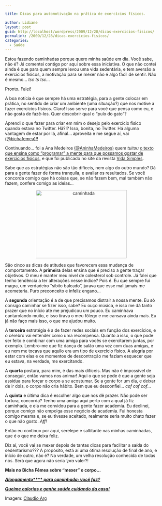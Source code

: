 ```yaml
---

title: Dicas para automotivação na prática de exercícios físicos.

author: Lidiane
layout: post
guid: http://localhost/wordpress/2009/12/28/dicas-exercicios-fisicos/
permalink: /2009/12/28/dicas-exercicios-fisicos/
categories:
  - Saúde
---
```

Estou fazendo caminhadas porque quero minha saúde em dia. Você sabe, não é? Já comentei contigo por aqui sobre essa iniciativa. O que não contei ainda é que para quem sempre levou uma vida sedentária, e tem aversão a exercícios físicos, a motivação para se mexer não é algo fácil de sentir. Não é mesmo… _tsc ts tsc_…

Pronto. Falei!

A boa notícia é que sempre há uma estratégia, para a gente colocar em prática, no sentido de criar um ambiente (uma situação?) que nos motive a fazer exercícios físicos. Claro! Isso serve para você que pensa como eu, e não gosta de fazê-los. Quer descobrir qual o “pulo do gato”?<!--more-->

Aprendi o que fazer para criar em mim o desejo pelo exercício físico quando estava no Twitter. Hã?!? Isso, bonita, no Twitter. Há alguma vantagem de estar por lá, afinal… aproveita e me segue aí, vai <a href="http://twitter.com/bichafemea" target="_blank">(@bichafemea)!!</a>

Continuando… foi a Ana Medeiros <a href="http://twitter.com/AninhaMedeiros" target="_blank">(@AninhaMedeiros)</a> quem _tuitou_ <a href="http://vidasimples.abril.com.br/edicoes/087/simples_assim/conteudo_519032.shtml" target="_blank">o texto que ensina como “programar” a mente para que possamos gostar de exercícios físicos</a>, e que foi publicado no site da revista <a href="http://vidasimples.abril.com.br/" target="_blank">Vida Simples</a>.

Sabe que as estratégias não são tão difíceis, nem algo do outro mundo? Dá para a gente fazer de forma tranquila, e avaliar os resultados. Se você concorda comigo que há coisas que, se não fazem bem, mal também não fazem, confere comigo as ideias…

<p style="text-align: center;">
  <img class="size-medium wp-image-3973  aligncenter" title="caminhada" src="http://www.trololodemulher.com.br/blog/wp-content/uploads/2009/12/caminhada-300x225.jpg" alt="caminhada" width="300" height="225" />
</p>

São cinco as dicas de atitudes que favorecem essa mudança de comportamento. A **primeira** delas ensina que é preciso a gente traçar objetivos. O meu é manter meu nível de colesterol sob controle. Já falei que tenho tendência a ter alterações nesse índice? Pois é. Eu que sempre fui magra, um verdadeiro “sibito baleado”, jurava que esse mal jamais me acometeria. Puro preconceito e infeliz engano…

A **segunda** orientação é a de que precisamos distrair a nossa mente. Eu só consigo caminhar se fizer isso, sabe? Eu ouço música, e isso me dá tanto prazer que no início até me prejudicou um pouco. Eu caminhava cantarolando muito, e isso tirava o meu fôlego e me cansava ainda mais. Eu já não faço mais isso, o que me ajudou muito.

A **terceira** estratégia é a de fazer redes sociais em função dos exercícios, e o cérebro vai entender como uma recompensa. Quanto a isso, o que pode ser feito é combinar com uma amiga para vocês se exercitarem juntas, por exemplo. Lembro-me que fiz dança de salão uma vez com duas amigas, e eu nem me tocava que aquilo era um tipo de exercício físico. A alegria por estar com elas e os momentos de descontração me faziam esquecer que eu estava, na verdade, me exercitando.

A **quarta** postura, para mim, é das mais difíceis. Mas não é impossível de conseguir, então vamos nos animar! Aqui o que se pede é que a gente seja assídua para forçar o corpo a se acostumar. Se a gente for um dia, e deixar de ir dois, o corpo não cria hábito. Bem que eu desconfiei… _cof cof cof_…

A **quinta** e última dica é escolher algo que nos dê prazer. Não pode ser tortura, concorda? Tenho uma amiga aqui perto com a qual já fiz caminhada, e ela me convidou para a gente fazer academia. Eu declinei, porque comigo não empolga esse negócio de academia. Fui honesta comigo mesma e, se eu tivesse aceitado, realmente seria muito chato fazer o que não gosto. _Aff!_

Então eu continuo por aqui, serelepe e saltitante nas minhas caminhadas, que é o que me deixa feliz.

Diz aí, você vai se mexer depois de tantas dicas para facilitar a saída do sedentarismo??? A propósito, está aí uma ótima resolução de final de ano, e início de outro, não é? Na verdade, um velha resolução conhecida de todas nós. Será que agora não seria _&#8216;pra_ valer?!

**Mais no Bicha Fêmea sobre &#8220;mexer&#8221; o corpo…**

<a href="http://www.trololodemulher.com.br/2010/03/05/alongamento-caminhada/" target="_self">**<em>Alongamento</em>****<em> para caminhada: você faz?</em>**</a>

**<a href="http://www.trololodemulher.com.br/2009/04/06/perca-calorias/" target="_self"><em>Queime calorias e ganhe saúde cuidando da casa!</em></a>**

Imagem: <a href="http://www.sxc.hu/profile/ClaudioArg" target="_blank">Claudio Arg</a>